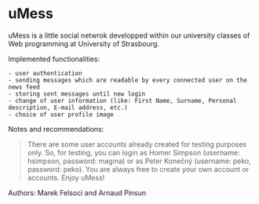 # uMess

uMess is a little social netwrok developped within our university classes of Web programming at University of Strasbourg.

Implemented functionalities:

	- user authentication
	- sending messages which are readable by every connected user on the news feed
	- storing sent messages until new login
	- change of user information (like: First Name, Surname, Personal description, E-mail address, etc.)
	- choice of user profile image

Notes and recommendations:

> There are some user accounts already created for testing purposes only.
> So, for testing, you can login as Homer Simpson (username: hsimpson, password: magma)
> or as Peter Konečný (username: peko, password: peko).
> You are always free to create your own account or accounts.
> Enjoy uMess!

Authors: Marek Felsoci and Arnaud Pinsun 
